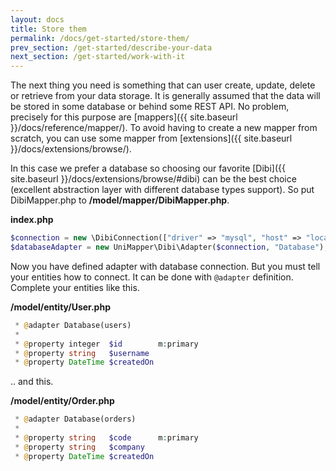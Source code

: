 ```yaml
---
layout: docs
title: Store them
permalink: /docs/get-started/store-them/
prev_section: /get-started/describe-your-data
next_section: /get-started/work-with-it
---
```


The next thing you need is something that can user create, update, delete or retrieve from your data storage. It is generally assumed that the data will be stored in some database or behind some REST API. No problem, precisely for this purpose are [mappers]({{ site.baseurl }}/docs/reference/mapper/). To avoid having to create a new mapper from scratch, you can use some mapper from [extensions]({{ site.baseurl }}/docs/extensions/browse/).

In this case we prefer a database so choosing our favorite [Dibi]({{ site.baseurl }}/docs/extensions/browse/#dibi) can be the best choice (excellent abstraction layer with different database types support). So put DibiMapper.php to **/model/mapper/DibiMapper.php**.

**index.php**

~~~ php
$connection = new \DibiConnection(["driver" => "mysql", "host" => "localhost", "db" => "mydb"]);
$databaseAdapter = new UniMapper\Dibi\Adapter($connection, "Database");
~~~

Now you have defined adapter with database connection. But you must tell your entities how to connect. It can be done with `@adapter` definition. Complete your entities like this.

**/model/entity/User.php**

~~~ php
 * @adapter Database(users)
 *
 * @property integer  $id        m:primary
 * @property string   $username
 * @property DateTime $createdOn
~~~

.. and this.

**/model/entity/Order.php**

~~~ php
 * @adapter Database(orders)
 *
 * @property string   $code      m:primary
 * @property string   $company
 * @property DateTime $createdOn
~~~
